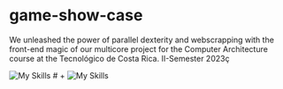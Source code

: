 # game-show-case
We unleashed the power of parallel dexterity and webscrapping with the front-end magic of our multicore project for the Computer Architecture course at the  Tecnológico de Costa Rica. II-Semester 2023ç

<img src="https://skillicons.dev/icons?i=react" alt="My Skills"> # + <img src="https://skillicons.dev/icons?i=firebase" alt="My Skills">
